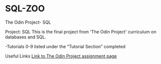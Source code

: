 # SQL-ZOO

The Odin Project- SQL

Project: SQL
This is the final project from 'The Odin Project' curriculum on databases and SQL.

-Tutorials 0-9 listed under the “Tutorial Section” completed

Useful Links
[Link to The Odin Project assignment page](https://www.theodinproject.com/courses/databases/lessons/sql)
